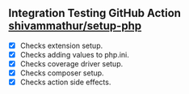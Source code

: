 ## Integration Testing GitHub Action [shivammathur/setup-php](https://github.com/shivammathur/setup-php)

- [X] Checks extension setup.  
- [X] Checks adding values to php.ini.  
- [X] Checks coverage driver setup.  
- [X] Checks composer setup.  
- [X] Checks action side effects.
